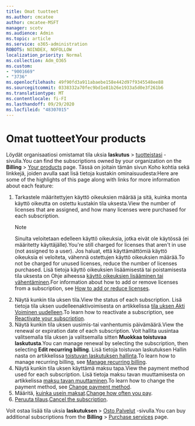 ```yaml
---
title: Omat tuotteet
ms.author: cmcatee
author: cmcatee-MSFT
manager: scotv
ms.audience: Admin
ms.topic: article
ms.service: o365-administration
ROBOTS: NOINDEX, NOFOLLOW
localization_priority: Normal
ms.collection: Adm_O365
ms.custom:
- "9001669"
- "3736"
ms.openlocfilehash: 49f90fd3a911abaebe158e442d97f9345548ee88
ms.sourcegitcommit: 0338332a70fec9bd1e81b26e1933a5d0e3f261b6
ms.translationtype: MT
ms.contentlocale: fi-FI
ms.lasthandoff: 09/29/2020
ms.locfileid: "48307015"
---
```

# <a name="your-products"></a><span data-ttu-id="a9b85-102">Omat tuotteet</span><span class="sxs-lookup"><span data-stu-id="a9b85-102">Your products</span></span>

<span data-ttu-id="a9b85-103">Löydät organisaatiosi omistamat tila uksia **laskutus**  >  [tuotteistasi](https://go.microsoft.com/fwlink/p/?linkid=842054) -sivulla.</span><span class="sxs-lookup"><span data-stu-id="a9b85-103">You can find the subscriptions owned by your organization on the **Billing** > [Your products](https://go.microsoft.com/fwlink/p/?linkid=842054) page.</span></span> <span data-ttu-id="a9b85-104">Tässä on joitain tämän sivun Koho kohtia sekä linkkejä, joiden avulla saat lisä tietoja kustakin ominaisuudesta:</span><span class="sxs-lookup"><span data-stu-id="a9b85-104">Here are some of the highlights of this page along with links for more information about each feature:</span></span>

1. <span data-ttu-id="a9b85-105">Tarkastele määritettyjen käyttö oikeuksien määrää ja sitä, kuinka monta käyttö oikeutta on ostettu kustakin tila uksesta.</span><span class="sxs-lookup"><span data-stu-id="a9b85-105">View the number of licenses that are assigned, and how many licenses were purchased for each subscription.</span></span>
    > [!NOTE]
    > <span data-ttu-id="a9b85-106">Sinulta veloitetaan edelleen käyttö oikeuksia, jotka eivät ole käytössä (ei määritetty käyttäjälle).</span><span class="sxs-lookup"><span data-stu-id="a9b85-106">You're still charged for licenses that aren't in use (not assigned to a user).</span></span> <span data-ttu-id="a9b85-107">Jos haluat, että käyttämättömiä käyttö oikeuksia ei veloiteta, vähennä ostettujen käyttö oikeuksien määrää.</span><span class="sxs-lookup"><span data-stu-id="a9b85-107">To not be charged for unused licenses, reduce the number of licenses purchased.</span></span> <span data-ttu-id="a9b85-108">Lisä tietoja käyttö oikeuksien lisäämisestä tai poistamisesta tila uksesta on Ohje aiheessa [käyttö oikeuksien lisääminen tai vähentäminen](https://docs.microsoft.com/alchemyinsights/how-to-add-or-reduce-licenses).</span><span class="sxs-lookup"><span data-stu-id="a9b85-108">For information about how to add or remove licenses from a subscription, see [How to add or reduce licenses](https://docs.microsoft.com/alchemyinsights/how-to-add-or-reduce-licenses).</span></span>
2. <span data-ttu-id="a9b85-109">Näytä kunkin tila uksen tila.</span><span class="sxs-lookup"><span data-stu-id="a9b85-109">View the status of each subscription.</span></span> <span data-ttu-id="a9b85-110">Lisä tietoja tila uksen uudelleenaktivoimisesta on artikkelissa [tila uksen Akti Voiminen uudelleen](reactivate-your-subscription.md).</span><span class="sxs-lookup"><span data-stu-id="a9b85-110">To learn how to reactivate a subscription, see [Reactivate your subscription](reactivate-your-subscription.md).</span></span>
3. <span data-ttu-id="a9b85-111">Näytä kunkin tila uksen uusimis-tai vanhentumis päivämäärä.</span><span class="sxs-lookup"><span data-stu-id="a9b85-111">View the renewal or expiration date of each subscription.</span></span> <span data-ttu-id="a9b85-112">Voit hallita uusintaa valitsemalla tila uksen ja valitsemalla sitten **Muokkaa toistuvaa laskutusta**.</span><span class="sxs-lookup"><span data-stu-id="a9b85-112">You can manage renewal by selecting the subscription, then selecting **Edit recurring billing**.</span></span> <span data-ttu-id="a9b85-113">Lisä tietoja toistuvan laskutuksen Hallin nasta on artikkelissa [toistuvan laskutuksen hallinta](manage-auto-renewal.md).</span><span class="sxs-lookup"><span data-stu-id="a9b85-113">To learn how to manage recurring billing, see [Manage recurring billing](manage-auto-renewal.md).</span></span>
4. <span data-ttu-id="a9b85-114">Näytä kunkin tila uksen käyttämä maksu tapa.</span><span class="sxs-lookup"><span data-stu-id="a9b85-114">View the payment method used for each subscription.</span></span> <span data-ttu-id="a9b85-115">Lisä tietoja maksu tavan muuttamisesta on artikkelissa [maksu tavan muuttaminen](change-payment-method.md).</span><span class="sxs-lookup"><span data-stu-id="a9b85-115">To learn how to change the payment method, see [Change payment method](change-payment-method.md).</span></span>
5. <span data-ttu-id="a9b85-116">Määritä, [kuinka usein maksat](change-how-often-you-pay.md).</span><span class="sxs-lookup"><span data-stu-id="a9b85-116">[Change how often you pay](change-how-often-you-pay.md).</span></span>
6. <span data-ttu-id="a9b85-117">[Peruuta tilaus](https://go.microsoft.com/fwlink/?linkid=2119113).</span><span class="sxs-lookup"><span data-stu-id="a9b85-117">[Cancel the subscription](https://go.microsoft.com/fwlink/?linkid=2119113).</span></span>

<span data-ttu-id="a9b85-118">Voit ostaa lisää tila uksia **laskutuksen**  >  [Osto Palvelut](https://go.microsoft.com/fwlink/p/?linkid=868433) -sivulla.</span><span class="sxs-lookup"><span data-stu-id="a9b85-118">You can buy additional subscriptions from the **Billing** > [Purchase services](https://go.microsoft.com/fwlink/p/?linkid=868433) page.</span></span>